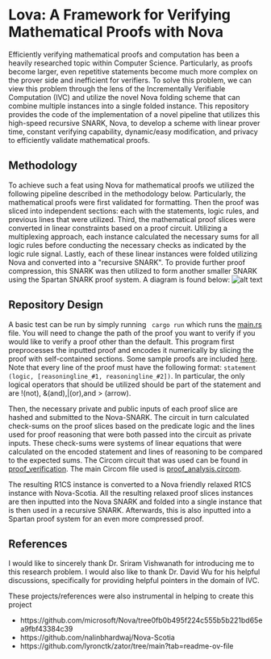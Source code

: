 # Lova: A Framework for Verifying Mathematical Proofs with Nova

Efficiently verifying mathematical proofs and computation has been a heavily researched topic within Computer Science. Particularly, as proofs become larger, even repetitive statements become much more complex on the prover side and inefficient for verifiers. To solve this problem, we can view this problem through the lens of the Incrementally Verifiable Computation (IVC) and utilize the novel Nova folding scheme that can combine multiple instances into a single folded instance. This repository provides the code of the implementation of a novel pipeline that utilizes this high-speed recursive SNARK, Nova, to develop a scheme with linear prover time, constant verifying capability, dynamic/easy modification, and privacy to efficiently validate mathematical proofs. 

## Methodology
To achieve such a feat using Nova for mathematical proofs we utilized the following pipeline described in the methodology below. Particularly, the mathematical proofs were first validated for formatting. Then the proof was sliced into independent sections: each with the statements, logic rules, and previous lines that were utilized. Third, the mathematical proof slices were converted in linear constraints based on a proof circuit. Utilizing a multiplexing approach, each instance calculated the necessary sums for all logic rules before conducting the necessary checks as indicated by the logic rule signal. Lastly, each of these linear instances were folded utilizing Nova and converted into a "recursive SNARK". To provide further proof compression, this SNARK was then utilized to form another smaller SNARK using the Spartan SNARK proof system. A diagram is found below: 
![alt text](misc/imgs/workflow.png)

## Repository Design
A basic test can be run by simply running ``` cargo run``` which runs the [main.rs](src/main.rs) file. You will need to change the path of the proof you want to verify if you would like to verify a proof other than the default. This program first preprocesses the inputted proof and encodes it numerically by slicing the proof with self-contained sections. Some sample proofs are included [here](misc/proof_tests). Note that every line of the proof must have the following format: 
```statement (logic, [reasoningline_#1, reasoningline_#2])```. In particular, the only logical operators that should be utilized should be part of the statement and are !(not), &(and),|(or),and > (arrow). 

Then, the necessary private and public inputs of each proof slice are hashed and submitted to the Nova-SNARK. The circuit in turn calculated check-sums on the proof slices based on the predicate logic and the lines used for proof reasoning that were both passed into the circuit as private inputs. These check-sums were systems of linear equations that were calculated on the encoded statement and lines of reasoning to be compared to the expected sums. The Circom circuit that was used can be found in [proof_verification](circuits/proof_verification). The main Circom file used is [proof_analysis.circom](circuits/proof_verification/proof_analysis.circom). 

The resulting R1CS instance is converted to a Nova friendly relaxed R1CS instance with Nova-Scotia. All the resulting relaxed proof slices instances are then inputted into the Nova SNARK and folded into a single instance that is then used in a recursive SNARK. Afterwards, this is also inputted into a Spartan proof system for an even more compressed proof.

## References
I would like to sincerely thank Dr. Sriram Vishwanath for introducing me to this research problem. I would also like to thank Dr. David Wu for his helpful discussions, specifically for providing helpful pointers in the domain of IVC. 

These projects/references were also instrumental in helping to create this project
<ul>
  <li>https://github.com/microsoft/Nova/tree0fb0b495f224c555b5b221bd65ea9fbf43384c39</li>
  <li>https://github.com/nalinbhardwaj/Nova-Scotia</li>
  <li>https://github.com/lyronctk/zator/tree/main?tab=readme-ov-file</li>
</ul>

